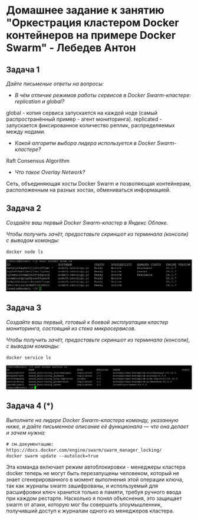 # Домашнее задание к занятию "Оркестрация кластером Docker контейнеров на примере Docker Swarm" - Лебедев Антон

## Задача 1

*Дайте письменые ответы на вопросы:*

- *В чём отличие режимов работы сервисов в Docker Swarm-кластере: replication и global?*

global - копия сервиса запускается на каждой ноде (самый распространённый пример - агент мониторинга).
replicated - запускается фиксированное количество реплик, распределяемых между нодами.

- *Какой алгоритм выбора лидера используется в Docker Swarm-кластере?*

 Raft Consensus Algorithm
  
- *Что такое Overlay Network?*

Сеть, объединяющая хосты Docker Swarm и позволяющая контейнерам, расположенным на разных хостах, обмениваться информацией.

## Задача 2

*Создайте ваш первый Docker Swarm-кластер в Яндекс Облаке.*

*Чтобы получить зачёт, предоставьте скриншот из терминала (консоли) с выводом команды:*
```
docker node ls
```

![Screenshot_1](https://github.com/Lebedun/HomeWork-Blank/blob/05-05/img/Screenshot_1.jpg)


## Задача 3

*Создайте ваш первый, готовый к боевой эксплуатации кластер мониторинга, состоящий из стека микросервисов.*

*Чтобы получить зачёт, предоставьте скриншот из терминала (консоли), с выводом команды:*
```
docker service ls
```

![Screenshot_2](https://github.com/Lebedun/HomeWork-Blank/blob/05-05/img/Screenshot_2.jpg)


## Задача 4 (*)

*Выполните на лидере Docker Swarm-кластера команду, указанную ниже, и дайте письменное описание её функционала — что она делает и зачем нужна:*
```
# см.документацию: https://docs.docker.com/engine/swarm/swarm_manager_locking/
docker swarm update --autolock=true
```
Эта команда включает режим автоблокировки - менеджеры кластера docker теперь не могут быть перезапущены человеком, который не знает сгенерированного в момент выполнения этой операции ключа, так как журналы swarm зашифрованы, и используемый для расшифровки ключ хранится только в памяти, требуя ручного ввода при каждом рестарте. Насколько я понял объяснения, это защищает swarm от атаки, которую мог бы совершить злоумышленник, получивший доступ к журналам одного из менеджеров кластера.



